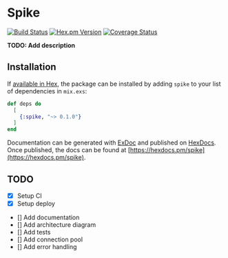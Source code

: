 # Spike

[![Build Status](https://travis-ci.com/thiamsantos/spike.svg?branch=master)](https://travis-ci.com/thiamsantos/spike)
[![Hex.pm Version](http://img.shields.io/hexpm/v/spike.svg?style=flat)](https://hex.pm/packages/spike)
[![Coverage Status](https://coveralls.io/repos/github/thiamsantos/spike/badge.svg?branch=master)](https://coveralls.io/github/thiamsantos/spike?branch=master)

**TODO: Add description**

## Installation

If [available in Hex](https://hex.pm/docs/publish), the package can be installed
by adding `spike` to your list of dependencies in `mix.exs`:

```elixir
def deps do
  [
    {:spike, "~> 0.1.0"}
  ]
end
```

Documentation can be generated with [ExDoc](https://github.com/elixir-lang/ex_doc)
and published on [HexDocs](https://hexdocs.pm). Once published, the docs can
be found at [https://hexdocs.pm/spike](https://hexdocs.pm/spike).

## TODO

- [x] Setup CI
- [x] Setup deploy
- [] Add documentation
- [] Add architecture diagram
- [] Add tests
- [] Add connection pool
- [] Add error handling

